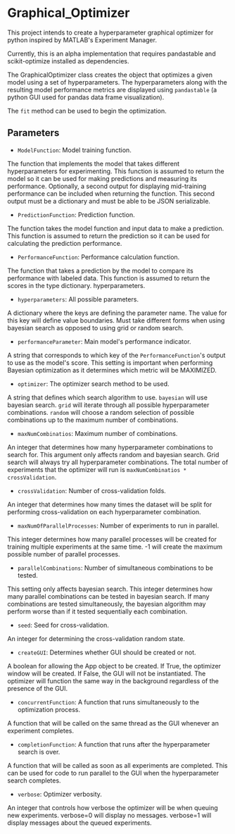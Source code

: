 # Graphical_Optimizer

This project intends to create a hyperparameter graphical optimizer for python inspired by MATLAB's Experiment Manager.

Currently, this is an alpha implementation that requires pandastable and scikit-optimize installed as dependencies.

The GraphicalOptimizer class creates the object that optimizes a given model using a set of hyperparameters.
The hyperparameters along with the resulting model performance metrics are displayed
using ``pandastable`` (a python GUI used for pandas data frame visualization).

The ``fit`` method can be used to begin the optimization.

## Parameters

- ``ModelFunction``: Model training function.
  
The function that implements the model that takes different hyperparameters for experimenting.
This function is assumed to return the model so it can be used for making predictions and measuring
its performance. Optionally, a second output for displaying mid-training performance can be included
when returning the function. This second output must be a dictionary and must be able to be JSON
serializable.

- ``PredictionFunction``: Prediction function.

The function takes the model function and input data to make a prediction.
This function is assumed to return the prediction so it can be used for calculating the prediction
performance.

- ``PerformanceFunction``: Performance calculation function.

The function that takes a prediction by the model to compare its performance with labeled data.
This function is assumed to return the scores in the type dictionary.
hyperparameters.

- ``hyperparameters``: All possible parameters.

A dictionary where the keys are defining the parameter name. The value for this key will define value
boundaries. Must take different forms when using bayesian search as opposed to using grid or random
search.

- ``performanceParameter``: Main model's performance indicator.

A string that corresponds to which key of the ``PerformanceFunction``'s output to use as the model's
score. This setting is important when performing Bayesian optimization as it determines which metric
will be MAXIMIZED.

- ``optimizer``: The optimizer search method to be used.

A string that defines which search algorithm to use. ``bayesian`` will use bayesian search. ``grid``
will iterate through all possible hyperparameter combinations. ``random`` will choose a random
selection of possible combinations up to the maximum number of combinations.

- ``maxNumCombinatios``: Maximum number of combinations.

An integer that determines how many hyperparameter combinations to search for. This argument only
affects random and bayesian search. Grid search will always try all hyperparameter combinations. The
total number of experiments that the optimizer will run is ``maxNumCombinatios * crossValidation``.

- ``crossValidation``: Number of cross-validation folds.

An integer that determines how many times the dataset will be split for performing cross-validation on
each hyperparameter combination.

- ``maxNumOfParallelProcesses``: Number of experiments to run in parallel.

This integer determines how many parallel processes will be created for training multiple experiments at the same time. -1 will create the maximum possible number of parallel processes.

- ``parallelCombinations``: Number of simultaneous combinations to be tested.

This setting only affects bayesian search. This integer determines how many parallel combinations can be tested in bayesian search. If many combinations are tested simultaneously, the bayesian algorithm may perform worse than if it tested sequentially each combination.

- ``seed``: Seed for cross-validation.

An integer for determining the cross-validation random state.

- ``createGUI``: Determines whether GUI should be created or not.

A boolean for allowing the App object to be created. If True, the optimizer window will be created. If
False, the GUI will not be instantiated. The optimizer will function the same way in the background
regardless of the presence of the GUI.

- ``concurrentFunction``: A function that runs simultaneously to the optimization process.

A function that will be called on the same thread as the GUI whenever an experiment completes. 

- ``completionFunction``: A function that runs after the hyperparameter search is over.

A function that will be called as soon as all experiments are completed. This can be used for code to run
parallel to the GUI when the hyperparameter search completes.

- ``verbose``: Optimizer verbosity.

An integer that controls how verbose the optimizer will be when queuing new experiments.
verbose=0 will display no messages. verbose=1 will display messages about the queued experiments.